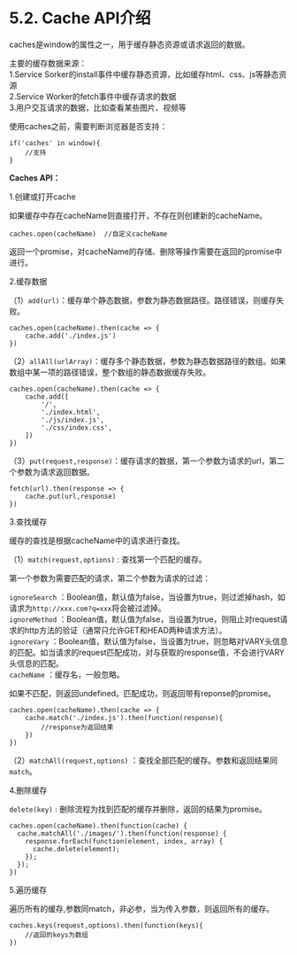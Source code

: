 # 5.2. Cache API介绍

caches是window的属性之一，用于缓存静态资源或请求返回的数据。

主要的缓存数据来源：<br/>
1.Service Sorker的install事件中缓存静态资源，比如缓存html、css、js等静态资源<br/>
2.Service Worker的fetch事件中缓存请求的数据<br/>
3.用户交互请求的数据，比如查看某些图片、视频等<br/>

使用caches之前，需要判断浏览器是否支持：

```
if('caches' in window){
    //支持
}
```

**Caches API：**

1.创建或打开cache

如果缓存中存在cacheName则直接打开，不存在则创建新的cacheName。

```
caches.open(cacheName)  //自定义cacheName
```

返回一个promise，对cacheName的存储、删除等操作需要在返回的promise中进行。

2.缓存数据

（1）`add(url)`：缓存单个静态数据，参数为静态数据路径。路径错误，则缓存失败。

```
caches.open(cacheName).then(cache => {
    cache.add('./index.js')
})
```

（2）`allAll(urlArray)`：缓存多个静态数据，参数为静态数据路径的数组。如果数组中某一项的路径错误，整个数组的静态数据缓存失败。

```
caches.open(cacheName).then(cache => {
    cache.add([
        '/',
        './index.html',
        './js/index.js',
        './css/index.css',
    ])
})
```

（3）`put(request,response)`：缓存请求的数据，第一个参数为请求的url，第二个参数为请求返回数据。

```
fetch(url).then(response => {
    cache.put(url,response)
}) 
```

3.查找缓存

缓存的查找是根据cacheName中的请求进行查找。

（1）`match(request,options)` : 查找第一个匹配的缓存。

第一个参数为需要匹配的请求，第二个参数为请求的过滤：

`ignoreSearch` ：Boolean值，默认值为false，当设置为true，则过滤掉hash，如请求为`http://xxx.com?q=xxx`将会被过滤掉。<br/>
`ignoreMethod` ：Boolean值，默认值为false，当设置为true，则阻止对request请求的http方法的验证（通常只允许GET和HEAD两种请求方法）。<br/>
`ignoreVary` ：Boolean值，默认值为false，当设置为true，则忽略对VARY头信息的匹配。如当请求的request匹配成功，对与获取的response值，不会进行VARY头信息的匹配。<br/>
`cacheName` ：缓存名，一般忽略。

如果不匹配，则返回undefined。匹配成功，则返回带有reponse的promise。

```
caches.open(cacheName).then(cache => {
    cache.match('./index.js').then(function(response){
        //response为返回结果
    })
})
```

（2）`matchAll(request,options)` ：查找全部匹配的缓存。参数和返回结果同`match`。

4.删除缓存 

`delete(key)` : 删除流程为找到匹配的缓存并删除，返回的结果为promise。

```
caches.open(cacheName).then(function(cache) {
  cache.matchAll('./images/').then(function(response) {
    response.forEach(function(element, index, array) {
      cache.delete(element);
    });
  });
})
```

5.遍历缓存

遍历所有的缓存,参数同match，非必参，当为传入参数，则返回所有的缓存。

```
caches.keys(request,options).then(function(keys){
    //返回的keys为数组
})
```